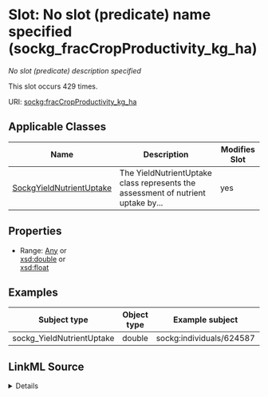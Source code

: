 

# Slot: No slot (predicate) name specified (sockg_fracCropProductivity_kg_ha)


_No slot (predicate) description specified_






This slot occurs 429 times.


URI: [sockg:fracCropProductivity_kg_ha](https://idir.uta.edu/sockg-ontology/docs/fracCropProductivity_kg_ha)



<!-- no inheritance hierarchy -->





## Applicable Classes

| Name | Description | Modifies Slot |
| --- | --- | --- |
| [SockgYieldNutrientUptake](../classes/SockgYieldNutrientUptake.md) | The YieldNutrientUptake class represents the assessment of nutrient uptake by... |  yes  |







## Properties

* Range: [Any](../classes/Any.md)&nbsp;or&nbsp;<br />[xsd:double](http://www.w3.org/2001/XMLSchema#double)&nbsp;or&nbsp;<br />[xsd:float](http://www.w3.org/2001/XMLSchema#float)






## Examples

| Subject type | Object type | Example subject | Example object | Occurrences |
| --- | --- | --- | --- | --- |
| sockg_YieldNutrientUptake | double | sockg:individuals/624587 | 10409.26 | 429 |




## LinkML Source

<details>

```yaml
name: sockg_fracCropProductivity_kg_ha
annotations:
  count:
    tag: count
    value: 429
description: No slot (predicate) description specified
title: No slot (predicate) name specified
examples:
- object:
    example_object: '10409.26'
    example_object_type: double
    example_predicate: sockg:fracCropProductivity_kg_ha
    example_subject: sockg:individuals/624587
    example_subject_type: sockg_YieldNutrientUptake
from_schema: soc-kg
rank: 1000
domain: sockg_YieldNutrientUptake
slot_uri: sockg:fracCropProductivity_kg_ha
alias: sockg_fracCropProductivity_kg_ha
domain_of:
- sockg_YieldNutrientUptake
range: Any
any_of:
- range: double
- range: float

```
</details>